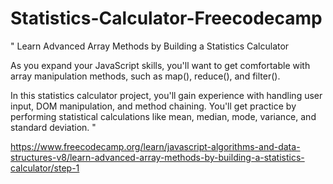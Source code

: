 # Statistics-Calculator-Freecodecamp

" Learn Advanced Array Methods by Building a Statistics Calculator 

As you expand your JavaScript skills, you'll want to get comfortable with array manipulation methods, such as map(), reduce(), and filter().

In this statistics calculator project, you'll gain experience with handling user input, DOM manipulation, and method chaining. You'll get practice by performing statistical calculations like mean, median, mode, variance, and standard deviation. " 

https://www.freecodecamp.org/learn/javascript-algorithms-and-data-structures-v8/learn-advanced-array-methods-by-building-a-statistics-calculator/step-1
